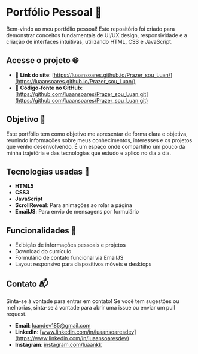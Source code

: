 # Portfólio Pessoal 📁

Bem-vindo ao meu portfólio pessoal! Este repositório foi criado para demonstrar conceitos fundamentais de UI/UX design, responsividade e a criação de interfaces intuitivas, utilizando HTML, CSS e JavaScript.

## Acesse o projeto 🌐

- 🔗 **Link do site**: [https://luaansoares.github.io/Prazer_sou_Luan/](https://luaansoares.github.io/Prazer_sou_Luan/)
- 📂 **Código-fonte no GitHub**: [https://github.com/luaansoares/Prazer_sou_Luan.git](https://github.com/luaansoares/Prazer_sou_Luan.git)

## Objetivo 🎯

Este portfólio tem como objetivo me apresentar de forma clara e objetiva, reunindo informações sobre meus conhecimentos, interesses e os projetos que venho desenvolvendo. É um espaço onde compartilho um pouco da minha trajetória e das tecnologias que estudo e aplico no dia a dia.

## Tecnologias usadas 🚀

- **HTML5**
- **CSS3**
- **JavaScript**
- **ScrollReveal**: Para animações ao rolar a página
- **EmailJS**: Para envio de mensagens por formulário

## Funcionalidades 📄

- Exibição de informações pessoais e projetos
- Download do currículo
- Formulário de contato funcional via EmailJS
- Layout responsivo para dispositivos móveis e desktops

## Contato 📬

Sinta-se à vontade para entrar em contato! Se você tem sugestões ou melhorias, sinta-se à vontade para abrir uma issue ou enviar um pull request.

- **Email**: [luandev185@gmail.com](mailto:luandev185@gmail.com)
- **LinkedIn**: [www.linkedin.com/in/luaansoaresdev](https://www.linkedin.com/in/luaansoaresdev)
- **Instagram**: [instagram.com/luaankk](https://www.instagram.com/luaankk)
